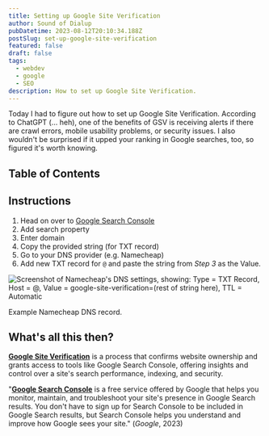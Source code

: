 ```yaml
---
title: Setting up Google Site Verification
author: Sound of Dialup
pubDatetime: 2023-08-12T20:10:34.188Z
postSlug: set-up-google-site-verification
featured: false
draft: false
tags:
  - webdev
  - google
  - SEO
description: How to set up Google Site Verification.
---
```


Today I had to figure out how to set up Google Site Verification. According to ChatGPT (... heh), one of the benefits of GSV is receiving alerts if there are crawl errors, mobile usability problems, or security issues. I also wouldn't be surprised if it upped your ranking in Google searches, too, so figured it's worth knowing.

## Table of Contents

## Instructions

1. Head on over to [Google Search Console](https://search.google.com/search-console/ownership)
2. Add search property
3. Enter domain
4. Copy the provided string (for TXT record)
5. Go to your DNS provider (e.g. Namecheap)
6. Add new TXT record for `@` and paste the string from _Step 3_ as the Value.

![Screenshot of Namecheap's DNS settings, showing: Type = TXT Record, Host = @, Value = google-site-verification=(rest of string here), TTL = Automatic](/assets/google-site-verification-namecheap-txt-record.jpg "Namecheap DNS record")

Example Namecheap DNS record.

## What's all this then?

**[Google Site Verification](https://support.google.com/webmasters/answer/9008080?hl=en)** is a process that confirms website ownership and grants access to tools like Google Search Console, offering insights and control over a site's search performance, indexing, and security.

"**[Google Search Console](https://support.google.com/webmasters/answer/9128668?hl=en&ref_topic=9128571&sjid=12160696478003209607-AP)** is a free service offered by Google that helps you monitor, maintain, and troubleshoot your site's presence in Google Search results. You don't have to sign up for Search Console to be included in Google Search results, but Search Console helps you understand and improve how Google sees your site." (_Google_, 2023)
